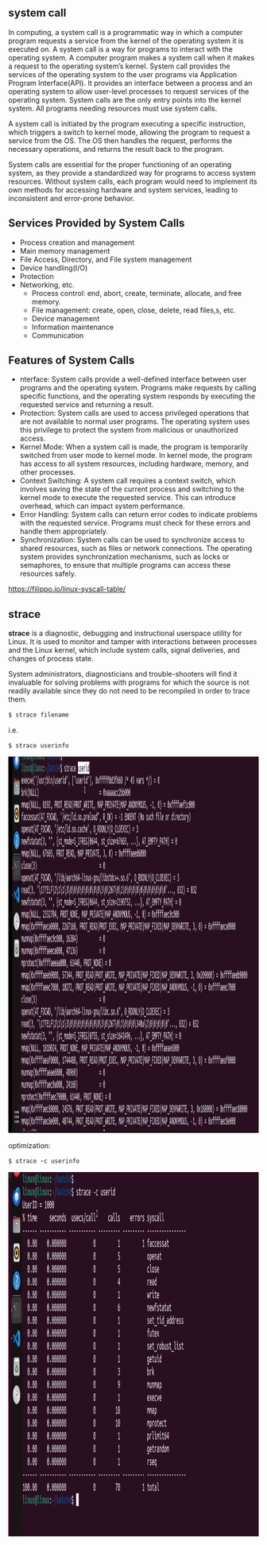
## system call

In computing, a system call is a programmatic way in which a computer program requests a service from the kernel of the operating system it is executed on. A system call is a way for programs to interact with the operating system. A computer program makes a system call when it makes a request to the operating system’s kernel. System call provides the services of the operating system to the user programs via Application Program Interface(API). It provides an interface between a process and an operating system to allow user-level processes to request services of the operating system. System calls are the only entry points into the kernel system. All programs needing resources must use system calls. 

A system call is initiated by the program executing a specific instruction, which triggers a switch to kernel mode, allowing the program to request a service from the OS. The OS then handles the request, performs the necessary operations, and returns the result back to the program.

System calls are essential for the proper functioning of an operating system, as they provide a standardized way for programs to access system resources. Without system calls, each program would need to implement its own methods for accessing hardware and system services, leading to inconsistent and error-prone behavior.

## Services Provided by System Calls


- Process creation and management
- Main memory management
- File Access, Directory, and File system management
- Device handling(I/O)
- Protection
- Networking, etc.
    - Process control: end, abort, create, terminate, allocate, and free memory.
    - File management: create, open, close, delete, read files,s, etc.
    - Device management
    - Information maintenance
    - Communication


## Features of System Calls

- nterface: System calls provide a well-defined interface between user programs and the operating system. Programs make requests by calling specific functions, and the operating system responds by executing the requested service and returning a result.
- Protection: System calls are used to access privileged operations that are not available to normal user programs. The operating system uses this privilege to protect the system from malicious or unauthorized access.
- Kernel Mode: When a system call is made, the program is temporarily switched from user mode to kernel mode. In kernel mode, the program has access to all system resources, including hardware, memory, and other processes.
- Context Switching: A system call requires a context switch, which involves saving the state of the current process and switching to the kernel mode to execute the requested service. This can introduce overhead, which can impact system performance.
- Error Handling: System calls can return error codes to indicate problems with the requested service. Programs must check for these errors and handle them appropriately.
- Synchronization: System calls can be used to synchronize access to shared resources, such as files or network connections. The operating system provides synchronization mechanisms, such as locks or semaphores, to ensure that multiple programs can access these resources safely.

https://filippo.io/linux-syscall-table/

## strace

**strace** is a diagnostic, debugging and instructional userspace utility for Linux. It is used to monitor and tamper with interactions between processes and the Linux kernel, which include system calls, signal deliveries, and changes of process state.

System administrators, diagnosticians and trouble-shooters will find it invaluable for solving problems with programs for which the source is not readily available since they do not need to be recompiled in order to trace them.

```ruby
$ strace filename 
```
i.e.

```ruby
$ strace userinfo 
```
 <img src="images/strace.png" alt="strace" width="1522" height="757"> 


optimization:

```ruby
$ strace -c userinfo 
```

 <img src="images/strace_c.png" alt="strace_c" width="1281" height="733"> 